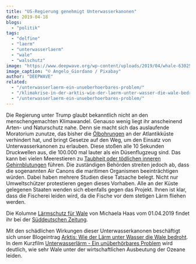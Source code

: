 ```yaml
---
title: "US-Regierung genehmigt Unterwasserkanonen"
date: 2019-04-18
blogs: 
  - "politik"
tags: 
  - "delfine"
  - "laerm"
  - "unterwasserlaerm"
  - "wale"
  - "walschutz"
image: "https://www.deepwave.org/wp-content/uploads/2019/04/whale-630256_1920.jpg"
image_caption: "© Angelo_Giordano / Pixabay"
author: "DEEPWAVE"
related: 
  - "/unterwasserlaerm-ein-unueberhoerbares-problem/"
  - "/klimakrise-in-der-arktis-wie-der-laerm-unter-wasser-die-wale-bedroht/"
  - "/unterwasserlaerm-ein-unueberhoerbares-problem/"
---
```


Die Regierung unter Trump glaubt bekanntlich nicht an den menschengemachten Klimawandel. Genauso wenig liegt ihr anscheinend Arten- und Naturschutz nahe. Denn sie macht sich das auslaufende Moratorium zunutze, das bisher die [Ölbohrungen](https://www.deepwave.org/die-ozeane/erdoel-und-erdgas/) an der Atlantikküste verhindert hat, und bringt Gesetze auf den Weg, um den Einsatz von Unterwasserkanonen zu erlauben. Diese stoßen alle 10 Sekunden Druckwellen aus, die 100.000 mal lauter als ein Düsenflugzeug sind. Das kann bei vielen Meerestieren zu [Taubheit oder tödlichen inneren Gehirnblutungen](https://www.deepwave.org/unterwasserlaerm-ein-unueberhoerbares-problem/) führen. Die zuständigen Behörden streiten jedoch ab, dass die sogenannten Air Canons die maritimen Organismen beeinträchtigen würden. Dabei haben mehrere Studien diese Tatsache belegt. Nicht nur Umweltschützer protestieren gegen dieses Vorhaben. Alle an der Küste gelegenen Staaten wenden sich ebenfalls gegen das Projekt. Ihnen ist klar, dass die Fischerei leiden wird, da die Fische vor dem stetigen Lärm fliehen werden.

Die Kolumne [Lärmschutz für Wale](https://sz-magazin.sueddeutsche.de/die-loesung-fuer-alles/wale-unter-wasser-kanonen-atlantik-laerm-87096) von Michaela Haas vom 01.04.2019 findet ihr bei der [Süddeutschen Zeitung](https://www.sueddeutsche.de/).

Mit den schädlichen Wirkungen dieser Unterwasserkanonen beschäftigt sich unser Blogeintrag [Arktis: Wie der Lärm unter Wasser die Wale bedroht](https://www.deepwave.org/klimakrise-in-der-arktis-wie-der-laerm-unter-wasser-die-wale-bedroht/). In dem Kurzfilm [Unterwasserlärm - Ein unüberhörbares Problem](https://www.deepwave.org/unterwasserlaerm-ein-unueberhoerbares-problem/) wird deutlich, wie sehr Wale unter der wirtschaftlichen Ausbeutung der Ozeane leiden.
